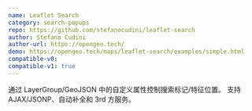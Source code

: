 ```yaml
---
name: Leaflet Search
category: search-popups
repo: https://github.com/stefanocudini/leaflet-search
author: Stefano Cudini
author-url: https://opengeo.tech/
demo: https://opengeo.tech/maps/leaflet-search/examples/simple.html
compatible-v0:
compatible-v1: true
---
```


通过 LayerGroup/GeoJSON 中的自定义属性控制搜索标记/特征位置。 支持 AJAX/JSONP、自动补全和 3rd 方服务。
